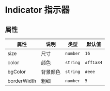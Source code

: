 # Indicator 指示器

<code src="./demo.tsx"></code>

## 属性

| 属性        | 说明     | 类型     | 默认值    |
| ----------- | -------- | -------- | --------- |
| size        | 尺寸     | `number` | `16`      |
| color       | 颜色     | `string` | `#ff1a34` |
| bgColor     | 背景颜色 | `string` | `#eee`    |
| borderWidth | 粗细     | `number` | `5`       |
